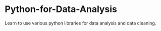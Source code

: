 # Python-for-Data-Analysis
Learn to use various python libraries for data analysis and data cleaning.
